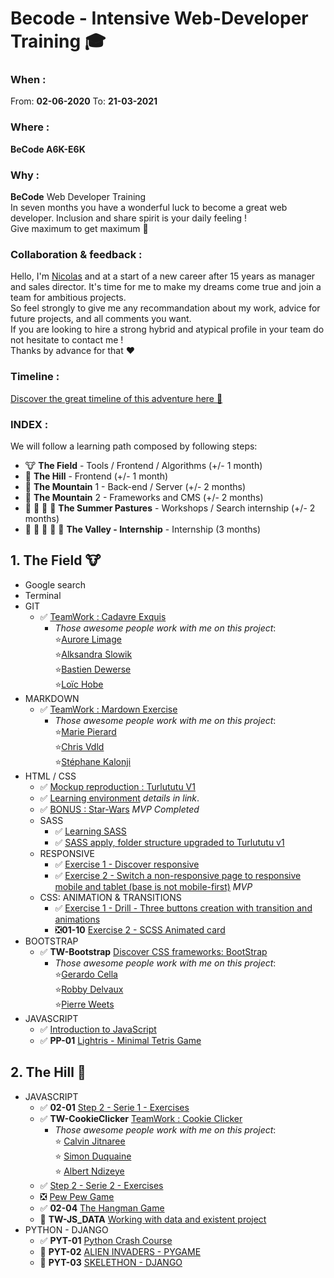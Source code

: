 # Becode - Intensive Web-Developer Training :mortar_board:

### When : 
From:  **02-06-2020**
To:  **21-03-2021**

### Where : 
**BeCode A6K-E6K** 

### Why :
**BeCode** Web Developer Training  
In seven months you have a wonderful luck to become a great web developer. Inclusion and share spirit is your daily feeling !  
Give maximum to get maximum :rocket:

### Collaboration & feedback : 
Hello, I'm [Nicolas](https://github.com/nicode-be) and at a start of a new career after 15 years as manager and sales director. 
It's time for me to make my dreams   come true and join a team for ambitious projects.  
So feel strongly to give me any recommandation about my work, advice for future projects, and all comments you want.  
If you are looking to hire a strong hybrid and atypical profile in your team do not hesitate to contact me !  
Thanks by advance for that :heart:  

### Timeline :  
[Discover the great timeline of this adventure here :calendar:](https://timelines.gitkraken.com/timeline/2e12cc334eb0406b84bf7a6339e666c4?range=2020-05-26_2020-06-27)  

### INDEX :
We will follow a learning path composed by following steps:  

- :cow: **The Field** - Tools / Frontend / Algorithms (+/- 1 month)  
- :horse: **The Hill** - Frontend (+/- 1 month)  
- :goat: **The Mountain** 1 - Back-end / Server (+/- 2 months)  
- :ram: **The Mountain** 2 - Frameworks and CMS (+/- 2 months)  
- :cow2: :goat: :ram: :horse: **The Summer Pastures** - Workshops / Search internship (+/- 2 months)  
- :dart: :raised_hands: :racehorse: :dragon: :rocket: **The Valley - Internship** - Internship (3 months)  
  
## 1. **The Field** :cow:
  * Google search 
  * Terminal
  * GIT 
    * :white_check_mark: [TeamWork : Cadavre Exquis](https://github.com/Becode-TeamWork/TW-Cadavre-Exquis) 
      * *Those awesome people work with me on this project*:  
       :star:[Aurore Limage](https://github.com/riizbae)   
       :star:[Alksandra Slowik](https://github.com/88aleksandra88)  
       :star:[Bastien Dewerse](https://github.com/DewerseB)  
       :star:[Loïc Hobe](https://github.com/loichobe)  
  * MARKDOWN  
    * :white_check_mark: [TeamWork : Mardown Exercise](https://github.com/Becode-TeamWork/TW-MarkDown_Discovery)  
      * *Those awesome people work with me on this project*:   
       :star:[Marie Pierard](https://github.com/Marie-Pierard)   
       :star:[Chris Vdld](https://github.com/ch-vdld-dev)  
       :star:[Stéphane Kalonji](https://github.com/kalonjis)  
  * HTML / CSS  
      * :white_check_mark: [Mockup reproduction : Turlututu V1](https://github.com/nicode-be/01-03-Turlututu) 
      * :white_check_mark: [Learning environment](https://github.com/html-css-nicode/HC-01-Learning-environment) *details in link*. 
      * :white_check_mark: [BONUS : Star-Wars](https://github.com/html-css-nicode/HC-02-Star-wars-crawl) *MVP Completed*
    * SASS   
      * :white_check_mark: [Learning SASS](https://github.com/html-css-nicode/HC-03-Learning-sass)  
      * :white_check_mark: [SASS apply, folder structure upgraded to Turlututu v1](https://github.com/nicode-be/01-03-Turlututu) 
    * RESPONSIVE  
      * :white_check_mark: [Exercise 1 - Discover responsive](https://github.com/html-css-nicode/HC-04-Responsive-discover-exercise) 
      * :white_check_mark: [Exercise 2 - Switch a non-responsive page to responsive mobile and tablet (base is not mobile-first)](https://github.com/html-css-nicode/HC-05-Responsive-zozor) *MVP* 
    * CSS: ANIMATION & TRANSITIONS
      * :white_check_mark: [Exercise 1 - Drill - Three buttons creation with transition and animations](https://github.com/html-css-nicode/HC-06-becode-animation-css) 
      * :negative_squared_cross_mark:**01-10** [Exercise 2 - SCSS Animated card](https://github.com/html-css-nicode/HC-07-animated-card)
  * BOOTSTRAP
    *  :white_check_mark: **TW-Bootstrap** [Discover CSS frameworks: BootStrap](https://github.com/Becode-TeamWork/TW-Bootstrap_Restaurant)  
        * *Those awesome people work with me on this project*:   
      :star:[Gerardo Cella](https://github.com/GerardoCella7)   
      :star:[Robby Delvaux](https://github.com/Delvaux1986)  
      :star:[Pierre Weets](https://github.com/PierreWeets)  
  * JAVASCRIPT
    * :white_check_mark: [Introduction to JavaScript](https://github.com/Javascripter-Nicode/JS-01-Algo_Javascript)
    * :white_check_mark: **PP-01** [Lightris - Minimal Tetris Game](https://github.com/nicode-be/PP-01-Tetris-js)   

## 2. **The Hill** :horse:
  * JAVASCRIPT
    * :white_check_mark: **02-01** [Step 2 - Serie 1 - Exercises](https://github.com/Javascripter-Nicode/JS-02-Step2_Serie1) 
    * :white_check_mark: **TW-CookieClicker** [TeamWork : Cookie Clicker](https://github.com/Becode-TeamWork/TW-Cookie_Clicker)  
       * *Those awesome people work with me on this project*:   
      :star: [Calvin Jitnaree](https://github.com/Calvin781)  
      :star: [Simon Duquaine](https://github.com/simonduquaine)  
      :star: [Albert Ndizeye](https://github.com/AlbertNd)  
    * :white_check_mark: [Step 2 - Serie 2 - Exercises](https://github.com/Javascripter-Nicode/JS-03-Step2_Serie2)    
    * :negative_squared_cross_mark: [Pew Pew Game](https://github.com/Javascripter-Nicode/JS-04-PewPew_Game)  
    * :white_check_mark: **02-04** [The Hangman Game](https://github.com/nicode-be/02-04-Hangman_Game)
    * :construction: **TW-JS_DATA** [Working with data and existent project](https://github.com/nicode-be/TW-JS_Data)
  * PYTHON - DJANGO
    * :white_check_mark: **PYT-01** [Python Crash Course](https://github.com/Pythonizer-Nicode/PYT-01-PythonCrashCourse) 
    * :construction: **PYT-02** [ALIEN INVADERS - PYGAME](https://github.com/Pythonizer-Nicode/PYT-02-AlienInvasion)  
    * :construction: **PYT-03** [SKELETHON - DJANGO](https://github.com/Pythonizer-Nicode/PYT-03-Skelethon_Django)  
   
 






